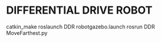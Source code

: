 # DIFFERENTIAL DRIVE ROBOT 
 catkin_make
 roslaunch DDR robotgazebo.launch
 rosrun DDR MoveFarthest.py


